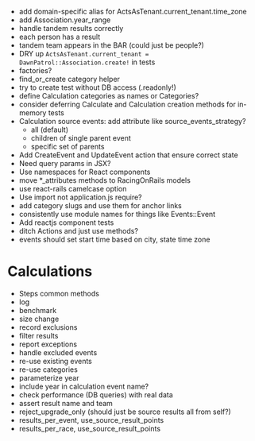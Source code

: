  * add domain-specific alias for ActsAsTenant.current_tenant.time_zone
 * add Association.year_range
 * handle tandem results correctly
  * each person has a result
  * tandem team appears in the BAR (could just be people?)
 * DRY up `ActsAsTenant.current_tenant = DawnPatrol::Association.create!` in tests
 * factories?
 * find_or_create category helper
 * try to create test without DB access (.readonly!)
 * define Calculation categories as names or Categories?
 * consider deferring Calculate and Calculation creation methods for in-memory tests
 * Calculation source events: add attribute like source_events_strategy?
   * all (default)
   * children of single parent event
   * specific set of parents
 * Add CreateEvent and UpdateEvent action that ensure correct state
 * Need query params in JSX?
 * Use namespaces for React components
 * move *_attributes methods to RacingOnRails models
 * use react-rails camelcase option
 * Use import not application.js require?
 * add category slugs and use them for anchor links
 * consistently use module names for things like Events::Event
 * Add reactjs component tests
 * ditch Actions and just use methods?
 * events should set start time based on city, state time zone

 Calculations
 ============
 * Steps common methods
  * log
  * benchmark
  * size change
  * record exclusions
 * filter results
 * report exceptions
 * handle excluded events
 * re-use existing events
 * re-use categories
 * parameterize year
 * include year in calculation event name?
 * check performance (DB queries) with real data
 * assert result name and team
 * reject_upgrade_only (should just be source results all from self?)
 * results_per_event, use_source_result_points
 * results_per_race, use_source_result_points
